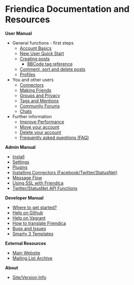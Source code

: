 Friendica Documentation and Resources
=====================================

**User Manual**

* General functions - first steps
	* [Account Basics](help/Account-Basics)
	* [New User Quick Start](help/Quick-Start-guide)
	* [Creating posts](help/Text_editor)
        * [BBCode tag reference](help/BBCode)
	* [Comment, sort and delete posts](help/Text_comment)
	* [Profiles](help/Profiles)
* You and other users
	* [Connectors](help/Connectors)
	* [Making Friends](help/Making-Friends)
	* [Groups and Privacy](help/Groups-and-Privacy)
	* [Tags and Mentions](help/Tags-and-Mentions)
	* [Community Forums](help/Forums)
	* [Chats](help/Chats)
* Further information
	* [Improve Performance](help/Improve-Performance)
	* [Move your account](help/Move-Account)
	* [Delete your account](help/Remove-Account)
	* [Frequently asked questions (FAQ)](help/FAQ)

**Admin Manual**

* [Install](help/Install)
* [Settings](help/Settings)
* [Plugins](help/Plugins)
* [Installing Connectors (Facebook/Twitter/StatusNet)](help/Installing-Connectors)
* [Message Flow](help/Message-Flow)
* [Using SSL with Friendica](help/SSL)
* [Twitter/StatusNet API Functions](help/api)

**Developer Manual**

* [Where to get started?](help/Developers-Intro)
* [Help on Github](help/Github)
* [Help on Vagrant](help/Vagrant)
* [How to translate Friendica](help/translations)
* [Bugs and Issues](help/Bugs-and-Issues)
* [Smarty 3 Templates](help/smarty3-templates)

**External Resources**

* [Main Website](http://friendica.com)
* [Mailing List Archive](http://librelist.com/browser/friendica/)

**About**

* [Site/Version Info](friendica)


